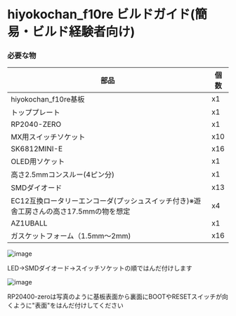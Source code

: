 # hiyokochan_f10re ビルドガイド(簡易・ビルド経験者向け)

### 必要な物



部品|個数
--|--
hiyokochan_f10re基板|x1
トッププレート|x1
RP2040-ZERO|x1
MX用スイッチソケット|x10
SK6812MINI-E |x16
OLED用ソケット |x1
高さ2.5mmコンスルー(4ピン分) |x1
SMDダイオード |x13
EC12互換ロータリーエンコーダ(プッシュスイッチ付き)※遊舎工房さんの高さ17.5mmの物を想定 |x4
AZ1UBALL |x1
ガスケットフォーム（1.5mm〜2mm) |x16




![image](https://github.com/user-attachments/assets/03da02e9-dfe1-4ce2-82e7-f61ff2b2d355)

LED→SMDダイオード→スイッチソケットの順ではんだ付けします


![image](https://github.com/user-attachments/assets/f38c502a-88ec-41c0-98e9-c62e90bdf8ca)

RP20400-zeroは写真のように基板表面から裏面にBOOTやRESETスイッチが向くように"表面"をはんだ付けしてください



